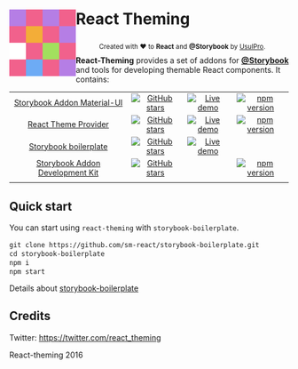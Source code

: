
# [<img src="https://raw.githubusercontent.com/react-theming/readme/master/docs/OrgLogo.png" align="left" class="logo" width="120" title="React Th︎eming"/>](https://github.com/sm-react/react-theming/stargazers) React Theming

<div align="center" style="height: 16px;"><sub>Created with ❤︎ to <b>React</b> and <b>@Storybook</b> by <a href="https://twitter.com/UsulPro">UsulPro</a>.</sub></div>


**React-Theming** provides a set of addons for [**@Storybook**](https://github.com/storybooks/storybook) and tools for developing themable React components. It contains:


|    |    |    |    |
| :---: | :---: | :---: | :---: |
| [Storybook Addon Material-UI](https://github.com/react-theming/storybook-addon-material-ui) | [![GitHub stars](https://img.shields.io/github/stars/sm-react/storybook-addon-material-ui.svg?style=social&label=Star)](https://github.com/react-theming/storybook-addon-material-ui) |[![Live demo](https://img.shields.io/badge/Live%20Demo-%20Storybook-brightgreen.svg)](https://sm-react.github.io/storybook-addon-material-ui) | [![npm version](https://badge.fury.io/js/storybook-addon-material-ui.svg)](https://badge.fury.io/js/storybook-addon-material-ui) |
| [React Theme Provider](https://github.com/react-theming/react-theme-provider) |  [![GitHub stars](https://img.shields.io/github/stars/sm-react/react-theme-provider.svg?style=social&label=Star)](https://github.com/react-theming/react-theme-provider) | [![Live demo](https://img.shields.io/badge/Live%20Demo-%20Storybook-brightgreen.svg)](https://sm-react.github.io/react-theme-provider) | [![npm version](https://badge.fury.io/js/react-theme-provider.svg)](https://badge.fury.io/js/react-theme-provider) |
| [Storybook boilerplate](https://github.com/sm-react/storybook-boilerplate) | [![GitHub stars](https://img.shields.io/github/stars/sm-react/react-theming.svg?style=social&label=Star)](https://github.com/sm-react/react-theming) | [![Live demo](https://img.shields.io/badge/Live%20Demo-%20Storybook-brightgreen.svg)](https://sm-react.github.io/react-theming) |  |
| [Storybook Addon Development Kit](https://github.com/sm-react/storybook-adk) | [![GitHub stars](https://img.shields.io/github/stars/sm-react/storybook-adk.svg?style=social&label=Star)](https://github.com/sm-react/storybook-adk) |    | [![npm version](https://badge.fury.io/js/storybook-adk.svg)](https://badge.fury.io/js/storybook-adk) |
|    |    |    |    |

## Quick start

You can start using `react-theming` with `storybook-boilerplate`.

```
git clone https://github.com/sm-react/storybook-boilerplate.git
cd storybook-boilerplate
npm i
npm start
```

Details about [storybook-boilerplate](https://github.com/sm-react/storybook-boilerplate)

## Credits

Twitter: https://twitter.com/react_theming

React-theming 2016
